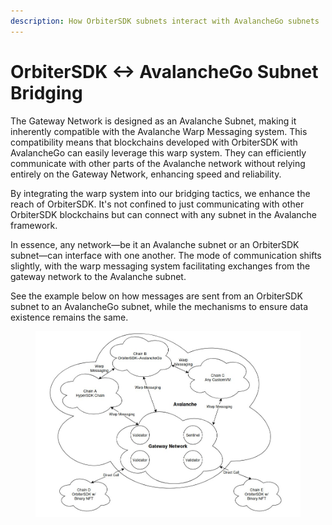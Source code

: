 ```yaml
---
description: How OrbiterSDK subnets interact with AvalancheGo subnets
---
```


# OrbiterSDK <-> AvalancheGo Subnet Bridging

The Gateway Network is designed as an Avalanche Subnet, making it inherently compatible with the Avalanche Warp Messaging system. This compatibility means that blockchains developed with OrbiterSDK with AvalancheGo can easily leverage this warp system. They can efficiently communicate with other parts of the Avalanche network without relying entirely on the Gateway Network, enhancing speed and reliability.

By integrating the warp system into our bridging tactics, we enhance the reach of OrbiterSDK. It's not confined to just communicating with other OrbiterSDK blockchains but can connect with any subnet in the Avalanche framework.

In essence, any network—be it an Avalanche subnet or an OrbiterSDK subnet—can interface with one another. The mode of communication shifts slightly, with the warp messaging system facilitating exchanges from the gateway network to the Avalanche subnet.

See the example below on how messages are sent from an OrbiterSDK subnet to an AvalancheGo subnet, while the mechanisms to ensure data existence remains the same.

<figure><img src="../../.gitbook/assets/image (2).png" alt=""><figcaption></figcaption></figure>
